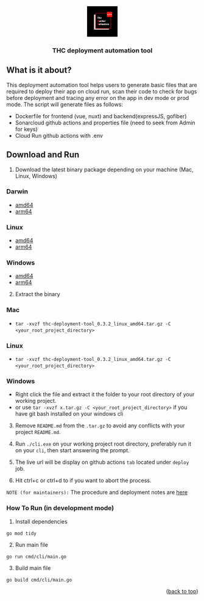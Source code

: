 <div align="center">
  <a href="https://github.com/thcollective">
    <img src="img/thc.png" alt="thc_logo" width="80" height="80">
  </a>
  <h3 align="center">THC deployment automation tool</h3>
</div>

## What is it about?

This deployment automation tool helps users to generate basic files that are required to deploy their app on cloud run, scan their code to check for bugs before deployment and tracing any error on the app in dev mode or prod mode. The script will generate files as follows:

* Dockerfile for frontend (vue, nuxt) and backend(expressJS, gofiber)
* Sonarcloud github actions and properties file (need to seek from Admin for keys)
* Cloud Run github actions with .env

## Download and Run 

1. Download the latest binary package depending on your machine (Mac, Linux, Windows)

### Darwin
*  [amd64](https://github.com/thcollective/thc-deployment-tool/releases/download/v0.3.2/thc-deployment-tool_0.3.2_darwin_amd64.tar.gz) 
*  [arm64](https://github.com/thcollective/thc-deployment-tool/releases/download/v0.3.2/thc-deployment-tool_0.3.2_darwin_arm64.tar.gz)

### Linux
*  [amd64](https://github.com/thcollective/thc-deployment-tool/releases/download/v0.3.2/thc-deployment-tool_0.3.2_linux_amd64.tar.gz)
*  [arm64](https://github.com/thcollective/thc-deployment-tool/releases/download/v0.3.2/thc-deployment-tool_0.3.2_linux_arm64.tar.gz)

### Windows
*  [amd64](https://github.com/thcollective/thc-deployment-tool/releases/download/v0.3.2/thc-deployment-tool_0.3.2_windows_amd64.tar.gz)
*  [arm64](https://github.com/thcollective/thc-deployment-tool/releases/download/v0.3.2/thc-deployment-tool_0.3.2_windows_arm64.tar.gz)

2. Extract the binary

### Mac
* `tar -xvzf thc-deployment-tool_0.3.2_linux_amd64.tar.gz -C <your_root_project_directory>`

### Linux
* `tar -xvzf thc-deployment-tool_0.3.2_linux_amd64.tar.gz -C <your_root_project_directory>`

### Windows
* Right click the file and extract it the folder to your root directory of your working project.
* or use `tar -xvzf x.tar.gz -C <your_root_project_directory>` if you have git bash installed on your windows cli


3. Remove `README.md` from the `.tar.gz` to avoid any conflicts with your project `README.md`. 

4. Run `./cli.exe` on your working project root directory, preferably run it on your `cli`, then start answering the prompt.

5. The live url will be display on github actions `tab` located under `deploy` job.

6. Hit ctrl+c or ctrl+d to if you want to abort the process.

`NOTE (for maintainers):` The procedure and deployment notes are [here](https://github.com/thcollective/thc-deployment-tool/blob/main/PROCEDURE.md)


### How To Run (in development mode)

1. Install dependencies
```
go mod tidy
```

2. Run main file
```
go run cmd/cli/main.go
```

3. Build main file
```
go build cmd/cli/main.go
```



<p align="right">(<a href="#top">back to top</a>)</p>



